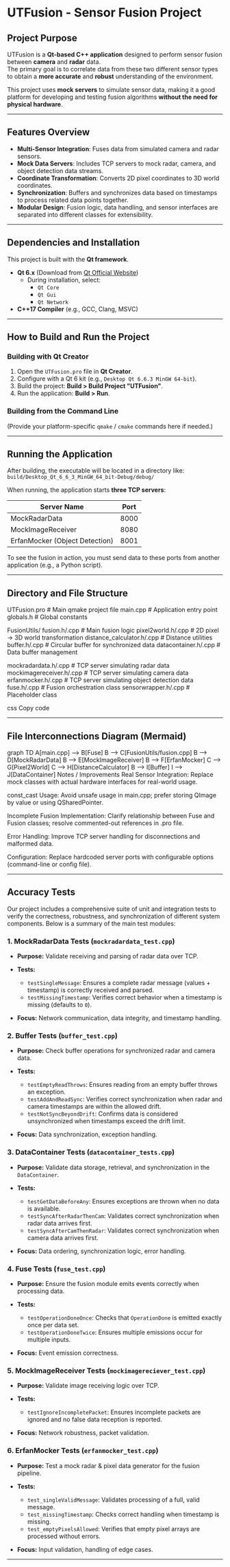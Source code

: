 # UTFusion - Sensor Fusion Project

## Project Purpose
UTFusion is a **Qt-based C++ application** designed to perform sensor fusion between **camera** and **radar** data.  
The primary goal is to correlate data from these two different sensor types to obtain a **more accurate** and **robust** understanding of the environment.  

This project uses **mock servers** to simulate sensor data, making it a good platform for developing and testing fusion algorithms **without the need for physical hardware**.

---

## Features Overview
- **Multi-Sensor Integration**: Fuses data from simulated camera and radar sensors.  
- **Mock Data Servers**: Includes TCP servers to mock radar, camera, and object detection data streams.  
- **Coordinate Transformation**: Converts 2D pixel coordinates to 3D world coordinates.  
- **Synchronization**: Buffers and synchronizes data based on timestamps to process related data points together.  
- **Modular Design**: Fusion logic, data handling, and sensor interfaces are separated into different classes for extensibility.  

---

## Dependencies and Installation

This project is built with the **Qt framework**.

- **Qt 6.x** (Download from [Qt Official Website](https://www.qt.io/download))
    - During installation, select:
        - `Qt Core`
        - `Qt Gui`
        - `Qt Network`
- **C++17 Compiler** (e.g., GCC, Clang, MSVC)

---

## How to Build and Run the Project

### Building with Qt Creator
1. Open the `UTFusion.pro` file in **Qt Creator**.
2. Configure with a Qt 6 kit (e.g., `Desktop Qt 6.6.3 MinGW 64-bit`).
3. Build the project: **Build > Build Project "UTFusion"**.
4. Run the application: **Build > Run**.

### Building from the Command Line
(Provide your platform-specific `qmake` / `cmake` commands here if needed.)

---

## Running the Application
After building, the executable will be located in a directory like:  
`build/Desktop_Qt_6_6_3_MinGW_64_bit-Debug/debug/`

When running, the application starts **three TCP servers**:

| Server Name             | Port |
|-------------------------|------|
| MockRadarData           | 8000 |
| MockImageReceiver       | 8080 |
| ErfanMocker (Object Detection) | 8001 |

To see the fusion in action, you must send data to these ports from another application (e.g., a Python script).

---

## Directory and File Structure

UTFusion.pro # Main qmake project file
main.cpp # Application entry point
globals.h # Global constants

FusionUtils/
fusion.h/.cpp # Main fusion logic
pixel2world.h/.cpp # 2D pixel → 3D world transformation
distance_calculator.h/.cpp # Distance utilities
buffer.h/.cpp # Circular buffer for synchronized data
datacontainer.h/.cpp # Data buffer management

mockradardata.h/.cpp # TCP server simulating radar data
mockimagereceiver.h/.cpp # TCP server simulating camera data
erfanmocker.h/.cpp # TCP server simulating object detection data
fuse.h/.cpp # Fusion orchestration class
sensorwrapper.h/.cpp # Placeholder class

css
Copy code

---

## File Interconnections Diagram (Mermaid)


graph TD
    A[main.cpp] --> B[Fuse]
    B --> C[FusionUtils/fusion.cpp]
    B --> D[MockRadarData]
    B --> E[MockImageReceiver]
    B --> F[ErfanMocker]
    C --> G[Pixel2World]
    C --> H[DistanceCalculator]
    B --> I[Buffer]
    I --> J[DataContainer]
Notes / Improvements
Real Sensor Integration: Replace mock classes with actual hardware interfaces for real-world usage.

const_cast Usage: Avoid unsafe usage in main.cpp; prefer storing QImage by value or using QSharedPointer<QImage>.

Incomplete Fusion Implementation: Clarify relationship between Fuse and Fusion classes; resolve commented-out references in .pro file.

Error Handling: Improve TCP server handling for disconnections and malformed data.

Configuration: Replace hardcoded server ports with configurable options (command-line or config file).


---

## Accuracy Tests

Our project includes a comprehensive suite of unit and integration tests to verify the correctness, robustness, and synchronization of different system components. Below is a summary of the main test modules:

### 1. **MockRadarData Tests** (`mockradardata_test.cpp`)

* **Purpose:** Validate receiving and parsing of radar data over TCP.
* **Tests:**

  * `testSingleMessage`: Ensures a complete radar message (values + timestamp) is correctly received and parsed.
  * `testMissingTimestamp`: Verifies correct behavior when a timestamp is missing (defaults to `0`).
* **Focus:** Network communication, data integrity, and timestamp handling.



### 2. **Buffer Tests** (`buffer_test.cpp`)

* **Purpose:** Check buffer operations for synchronized radar and camera data.
* **Tests:**

  * `testEmptyReadThrows`: Ensures reading from an empty buffer throws an exception.
  * `testAddAndReadSync`: Verifies correct synchronization when radar and camera timestamps are within the allowed drift.
  * `testNotSyncBeyondDrift`: Confirms data is considered unsynchronized when timestamps exceed the drift limit.
* **Focus:** Data synchronization, exception handling.

### 3. **DataContainer Tests** (`datacontainer_tests.cpp`)

* **Purpose:** Validate data storage, retrieval, and synchronization in the `DataContainer`.
* **Tests:**

  * `testGetDataBeforeAny`: Ensures exceptions are thrown when no data is available.
  * `testSyncAfterRadarThenCam`: Validates correct synchronization when radar data arrives first.
  * `testSyncAfterCamThenRadar`: Validates correct synchronization when camera data arrives first.
* **Focus:** Data ordering, synchronization logic, error handling.

### 4. **Fuse Tests** (`fuse_test.cpp`)

* **Purpose:** Ensure the fusion module emits events correctly when processing data.
* **Tests:**

  * `testOperationDoneOnce`: Checks that `OperationDone` is emitted exactly once per data set.
  * `testOperationDoneTwice`: Ensures multiple emissions occur for multiple inputs.
* **Focus:** Event emission correctness.

### 5. **MockImageReceiver Tests** (`mockimagereciever_test.cpp`)

* **Purpose:** Validate image receiving logic over TCP.
* **Tests:**

  * `testIgnoreIncompletePacket`: Ensures incomplete packets are ignored and no false data reception is reported.
* **Focus:** Network robustness, packet validation.


### 6. **ErfanMocker Tests** (`erfanmocker_test.cpp`)

* **Purpose:** Test a mock radar & pixel data generator for the fusion pipeline.
* **Tests:**

  * `test_singleValidMessage`: Validates processing of a full, valid message.
  * `test_missingTimestamp`: Checks correct handling when timestamp is missing.
  * `test_emptyPixelsAllowed`: Verifies that empty pixel arrays are processed without errors.
* **Focus:** Input validation, handling of edge cases.

---




